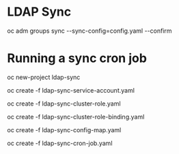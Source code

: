 # LDAP Sync

oc adm groups sync --sync-config=config.yaml --confirm


# Running a sync cron job

oc new-project ldap-sync

oc create -f ldap-sync-service-account.yaml

oc create -f ldap-sync-cluster-role.yaml

oc create -f ldap-sync-cluster-role-binding.yaml

oc create -f ldap-sync-config-map.yaml

oc create -f ldap-sync-cron-job.yaml
